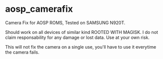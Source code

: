 # aosp_camerafix

Camera Fix for AOSP ROMS, Tested on SAMSUNG N920T.

Should work on all devices of similar kind ROOTED WITH MAGISK.
I do not claim responsability for any damage or lost data. Use at your own risk.

This will not fix the camera on a single use, you'll have to use it everytime the camera fails.
